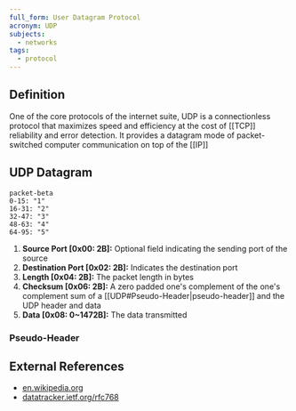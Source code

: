 ```yaml
---
full_form: User Datagram Protocol
acronym: UDP
subjects:
  - networks
tags:
  - protocol
---
```


## Definition
One of the core protocols of the internet suite, UDP is a connectionless protocol that maximizes speed and efficiency at the cost of [[TCP]] reliability and error detection. It provides a datagram mode of packet-switched computer communication on top of the [[IP]]

## UDP Datagram
```mermaid
packet-beta
0-15: "1"
16-31: "2"
32-47: "3"
48-63: "4"
64-95: "5"
```

1. **Source Port \[0x00: 2B\]:** Optional field indicating the sending port of the source
2. **Destination Port \[0x02: 2B\]:** Indicates the destination port
3. **Length \[0x04: 2B\]:** The packet length in bytes
4. **Checksum \[0x06: 2B\]:** A zero padded one's complement of the one's complement sum of a [[UDP#Pseudo-Header|pseudo-header]] and the UDP header and data
5. **Data \[0x08: 0~1472B\]:** The data transmitted

### Pseudo-Header


## External References
- [en.wikipedia.org](https://en.wikipedia.org/wiki/User_Datagram_Protocol)
- [datatracker.ietf.org/rfc768](https://datatracker.ietf.org/doc/html/rfc768)
